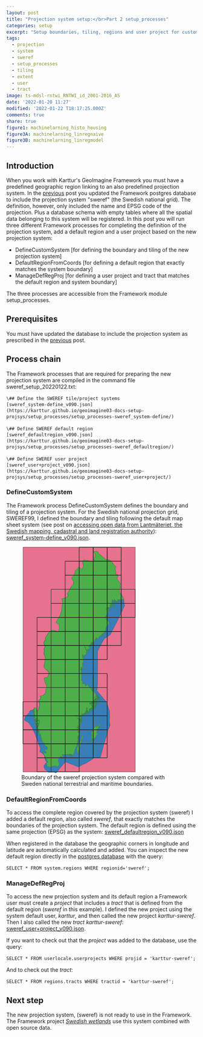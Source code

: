 ```yaml
---
layout: post
title: "Projection system setup:</br>Part 2 setup_processes"
categories: setup
excerpt: "Setup boundaries, tiling, regions and user project for custom projection system (SWEREF99)"
tags:
  - projection
  - system
  - sweref
  - setup_processes
  - tiling
  - extent
  - user
  - tract
image: ts-mdsl-rntwi_RNTWI_id_2001-2016_AS
date: '2022-01-20 11:27'
modified: '2022-01-22 T18:17:25.000Z'
comments: true
share: true
figure1: machinelarning_histo_housing
figure3A: machinelarning_linregnaive
figure3B: machinelarning_linregmodel
---
```

<script src="https://karttur.github.io/common/assets/js/karttur/togglediv.js"></script>
## Introduction

When you work with Karttur's GeoImagine Framework you must have a predefined geographic region linking to an also predefined projection system. In the [previous](../setup-projsys-sweref-db) post you updated the Framework postgres database to include the projection system "sweref" (the Swedish national grid). The definition, however, only included the name and EPSG code of the projection. Plus a database schema with empty tables where all the spatial data belonging to this system will be registered. In this post you will run three different Framework processes for completing the definition of the projection system, add a default region and a user project based on the new projection system:

- DefineCustomSystem [for defining the boundary and tiling of the new projection system]
- DefaultRegionFromCoords [for defining a default region that exactly matches the system boundary]
- ManageDefRegProj [for defining a user project and tract that matches the default region and system boundary]

The three processes are accessible from the Framework module <span class='module'>setup_processes</span>.

## Prerequisites

You must have updated the database to include the projection system as prescribed in the [previous](../setup-projsys-sweref-db) post.

## Process chain

The Framework processes that are required for preparing the new projection system are compiled in the command file <span class='file'>sweref_setup_20220122.txt</span>:

```
\## Define the SWEREF tile/project systems
[sweref_system-define_v090.json](https://karttur.github.io/geoimagine03-docs-setup-projsys/setup_processes/setup_processes-sweref_system-define/)

\## Define SWEREF default region
[sweref_defaultregion_v090.json](https://karttur.github.io/geoimagine03-docs-setup-projsys/setup_processes/setup_processes-sweref_defaultregion/)

\## Define SWEREF user project
[sweref_user+project_v090.json](https://karttur.github.io/geoimagine03-docs-setup-projsys/setup_processes/setup_processes-sweref_user+project/)
```

### DefineCustomSystem

The Framework process DefineCustomSystem defines the boundary and tiling of a projection system. For the Swedish national projection grid, SWEREF99, I defined the boundary and tiling following the default map sheet system (see post on [accessing open data from Lantmäteriet, the Swedish mapping, cadastral and land registration authority](https://karttur.github.io/geoimagine03-proj-wetland-se/wetkand-se_download-lantmateriet)): [sweref_system-define_v090.json](../../setup_processes/setup_processes-sweref_system-define/).

<figure>
<img src="../../images/sweref_epsg3006_boundary_se.png">
<figcaption>Boundary of the sweref projection system compared with Sweden national terrestrial and maritime boundaries.</figcaption>
</figure>

### DefaultRegionFromCoords

To access the complete region covered by the projection system (sweref) I added a default region, also called _sweref_, that exactly matches the boundaries of the projection system. The default region is defined using the same projection (EPSG) as the system: [sweref_defaultregion_v090.json](../../setup_processes/setup_processes-sweref_defaultregion/)

When registered in the database the geographic corners in longitude and latitude are automatically calculated and added. You can inspect the new default region directly in the [postgres database](https://karttur.github.io/setup-ide/setup-ide/install-postgres#TablePlus) with the query:

```
SELECT * FROM system.regions WHERE regionid='sweref';
```

### ManageDefRegProj

To access the new projection system and its default region a Framework user must create a _project_ that includes a _tract_ that is defined from the default region (_sweref_ in this example). I defined the new project using the system default user, _karttur_, and then called the new project _karttur-sweref_. Then I also called the new _tract_ _karttur-sweref_: [sweref_user+project_v090.json](../../setup_processes/setup_processes-sweref_user+project/).

If you want to check out that the _project_ was added to the database, use the query:

```
SELECT * FROM userlocale.userprojects WHERE projid = 'karttur-sweref';
```

And to check out the _tract_:

```
SELECT * FROM regions.tracts WHERE tractid = 'karttur-sweref';
```

## Next step

The new projection system, (sweref) is not ready to use in the Framework. The Framework project [_Swedish wetlands_](#) use this system combined with open source data.
